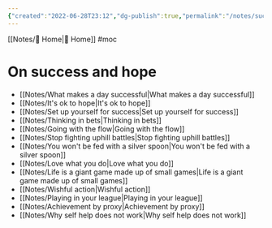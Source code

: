 ```yaml
---
{"created":"2022-06-28T23:12","dg-publish":true,"permalink":"/notes/success-and-hope-mo-c/","dgPassFrontmatter":true,"updated":"2025-06-09T23:08:31.814+02:00"}
---
```


[[Notes/ Home\| Home]] #moc 

# On success and hope
- [[Notes/What makes a day successful\|What makes a day successful]]
- [[Notes/It's ok to hope\|It's ok to hope]]
- [[Notes/Set up yourself for success\|Set up yourself for success]] 
- [[Notes/Thinking in bets\|Thinking in bets]]
- [[Notes/Going with the flow\|Going with the flow]]
- [[Notes/Stop fighting uphill battles\|Stop fighting uphill battles]]
- [[Notes/You won't be fed with a silver spoon\|You won't be fed with a silver spoon]] 
- [[Notes/Love what you do\|Love what you do]]
- [[Notes/Life is a giant game made up of small games\|Life is a giant game made up of small games]]
- [[Notes/Wishful action\|Wishful action]]
- [[Notes/Playing in your league\|Playing in your league]]
- [[Notes/Achievement by proxy\|Achievement by proxy]]
- [[Notes/Why self help does not work\|Why self help does not work]]